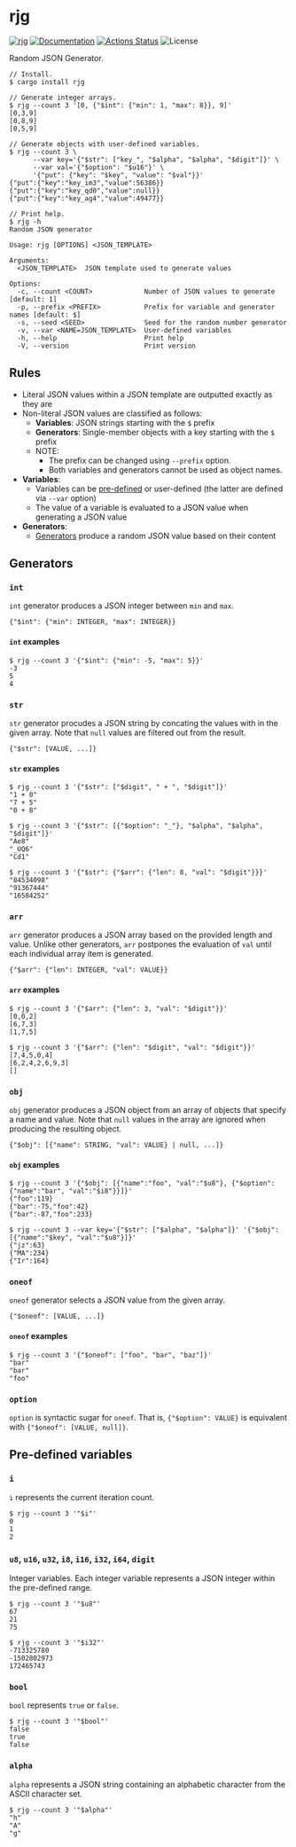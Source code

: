 rjg
===

[![rjg](https://img.shields.io/crates/v/rjg.svg)](https://crates.io/crates/rjg)
[![Documentation](https://docs.rs/rjg/badge.svg)](https://docs.rs/rjg)
[![Actions Status](https://github.com/sile/rjg/workflows/CI/badge.svg)](https://github.com/sile/rjg/actions)
![License](https://img.shields.io/crates/l/rjg)

Random JSON Generator.

```console
// Install.
$ cargo install rjg

// Generate integer arrays.
$ rjg --count 3 '[0, {"$int": {"min": 1, "max": 8}}, 9]'
[0,3,9]
[0,8,9]
[0,5,9]

// Generate objects with user-defined variables.
$ rjg --count 3 \
      --var key='{"$str": ["key_", "$alpha", "$alpha", "$digit"]}' \
      --var val='{"$option": "$u16"}' \
      '{"put": {"key": "$key", "value": "$val"}}'
{"put":{"key":"key_im3","value":56386}}
{"put":{"key":"key_qd0","value":null}}
{"put":{"key":"key_ag4","value":49477}}

// Print help.
$ rjg -h
Random JSON generator

Usage: rjg [OPTIONS] <JSON_TEMPLATE>

Arguments:
  <JSON_TEMPLATE>  JSON template used to generate values

Options:
  -c, --count <COUNT>             Number of JSON values to generate [default: 1]
  -p, --prefix <PREFIX>           Prefix for variable and generator names [default: $]
  -s, --seed <SEED>               Seed for the random number generator
  -v, --var <NAME=JSON_TEMPLATE>  User-defined variables
  -h, --help                      Print help
  -V, --version                   Print version
```

Rules
-----

- Literal JSON values within a JSON template are outputted exactly as they are
- Non-literal JSON values are classified as follows:
  - **Variables**: JSON strings starting with the `$` prefix
  - **Generators**: Single-member objects with a key starting with the `$` prefix
  - NOTE:
    - The prefix can be changed using `--prefix` option.
    - Both variables and generators cannot be used as object names.
- **Variables**:
  - Variables can be [pre-defined](#pre-defined-variables) or user-defined (the latter are defined via `--var` option)
  - The value of a variable is evaluated to a JSON value when generating a JSON value
- **Generators**:
  - [Generators](#generators) produce a random JSON value based on their content

Generators
----------

### `int`

`int` generator produces a JSON integer between `min` and `max`.

```
{"$int": {"min": INTEGER, "max": INTEGER}}
```

#### `int` examples

```console
$ rjg --count 3 '{"$int": {"min": -5, "max": 5}}'
-3
5
4
```

### `str`

`str` generator procudes a JSON string by concating the values with in the given array.
Note that `null` values are filtered out from the result.

```
{"$str": [VALUE, ...]}
```

#### `str` examples

```console
$ rjg --count 3 '{"$str": ["$digit", " + ", "$digit"]}'
"1 + 0"
"7 + 5"
"0 + 8"

$ rjg --count 3 '{"$str": [{"$option": "_"}, "$alpha", "$alpha", "$digit"]}'
"Ae8"
"_UQ6"
"Cd1"

$ rjg --count 3 '{"$str": {"$arr": {"len": 8, "val": "$digit"}}}'
"84534098"
"91367444"
"16584252"
```

### `arr`

`arr` generator produces a JSON array based on the provided length and value.
Unlike other generators, `arr` postpones the evaluation of `val` until each individual array item is generated.

```
{"$arr": {"len": INTEGER, "val": VALUE}}
```

#### `arr` examples

```console
$ rjg --count 3 '{"$arr": {"len": 3, "val": "$digit"}}'
[0,0,2]
[6,7,3]
[1,7,5]

$ rjg --count 3 '{"$arr": {"len": "$digit", "val": "$digit"}}'
[7,4,5,0,4]
[6,2,4,2,6,9,3]
[]
```

### `obj`

`obj` generator produces a JSON object from an array of objects that specify a name and value.
Note that `null` values in the array are ignored when producing the resulting object.

```
{"$obj": [{"name": STRING, "val": VALUE} | null, ...]}
```

#### `obj` examples

```console
$ rjg --count 3 '{"$obj": [{"name":"foo", "val":"$u8"}, {"$option":{"name":"bar", "val":"$i8"}}]}'
{"foo":119}
{"bar":-75,"foo":42}
{"bar":-87,"foo":233}

$ rjg --count 3 --var key='{"$str": ["$alpha", "$alpha"]}' '{"$obj": [{"name":"$key", "val":"$u8"}]}'
{"jz":63}
{"MA":234}
{"Ir":164}
```

### `oneof`

`oneof` generator selects a JSON value from the given array.

```
{"$oneof": [VALUE, ...]}
```

#### `oneof` examples

```console
$ rjg --count 3 '{"$oneof": ["foo", "bar", "baz"]}'
"bar"
"bar"
"foo"
```

### `option`

`option` is syntactic sugar for `oneof`.
That is, `{"$option": VALUE}` is equivalent with `{"$oneof": [VALUE, null]}`.

Pre-defined variables
---------------------

### `i`

`i` represents the current iteration count.

```console
$ rjg --count 3 '"$i"'
0
1
2
```

### `u8`, `u16`, `u32`, `i8`, `i16`, `i32`, `i64`, `digit`

Integer variables.
Each integer variable represents a JSON integer within the pre-defined range.

```console
$ rjg --count 3 '"$u8"'
67
21
75

$ rjg --count 3 '"$i32"'
-713325780
-1502802973
172465743
```

### `bool`

`bool` represents `true` or `false`.

```console
$ rjg --count 3 '"$bool"'
false
true
false
```

### `alpha`

`alpha` represents a JSON string containing an alphabetic character from the ASCII character set.

```console
$ rjg --count 3 '"$alpha"'
"h"
"A"
"g"
```
